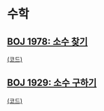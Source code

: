 # 수학

## [BOJ 1978: 소수 찾기](https://www.acmicpc.net/problem/1978)
[(코드)](https://github.com/DJ-archive/Algorithm-DataStructure/blob/main/0minyoung0/algorithm/18_수학/Boj1978.java)

## [BOJ 1929: 소수 구하기](https://www.acmicpc.net/problem/1929)
[(코드)](https://github.com/DJ-archive/Algorithm-DataStructure/blob/main/0minyoung0/algorithm/18_수학/Boj1929.java)